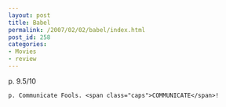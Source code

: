 ```yaml
---
layout: post
title: Babel
permalink: /2007/02/02/babel/index.html
post_id: 258
categories: 
- Movies
- review
---
```


p. 9.5/10




	p. Communicate Fools. <span class="caps">COMMUNICATE</span>!

